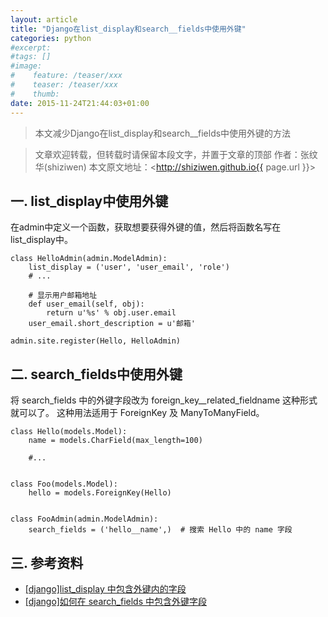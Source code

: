 ```yaml
---
layout: article
title: "Django在list_display和search__fields中使用外键"
categories: python
#excerpt:
#tags: []
#image:
#    feature: /teaser/xxx
#    teaser: /teaser/xxx
#    thumb:
date: 2015-11-24T21:44:03+01:00
---
```



> 本文减少Django在list_display和search__fields中使用外键的方法

> 文章欢迎转载，但转载时请保留本段文字，并置于文章的顶部
> 作者：张纹华(shiziwen)
> 本文原文地址：<http://shiziwen.github.io{{ page.url }}>

## 一. list_display中使用外键
在admin中定义一个函数，获取想要获得外键的值，然后将函数名写在list_display中。

```
class HelloAdmin(admin.ModelAdmin):
    list_display = ('user', 'user_email', 'role')
    # ...

    # 显示用户邮箱地址
    def user_email(self, obj):
        return u'%s' % obj.user.email
    user_email.short_description = u'邮箱'

admin.site.register(Hello, HelloAdmin)
```

## 二. search_fields中使用外键
将 search_fields 中的外键字段改为 foreign\_key\_\_related\_fieldname 这种形式就可以了。 这种用法适用于 ForeignKey 及 ManyToManyField。

```
class Hello(models.Model):
    name = models.CharField(max_length=100)

    #...


class Foo(models.Model):
    hello = models.ForeignKey(Hello)


class FooAdmin(admin.ModelAdmin):
    search_fields = ('hello__name',)  # 搜索 Hello 中的 name 字段
```

## 三. 参考资料
* [[django]list_display 中包含外键内的字段 ](http://mozillazg.com/2013/04/django-admin-list_display-include-foreignkey.html)
* [[django]如何在 search_fields 中包含外键字段](http://mozillazg.com/2013/04/django-search_fields-include-foreign-key-field.html)
